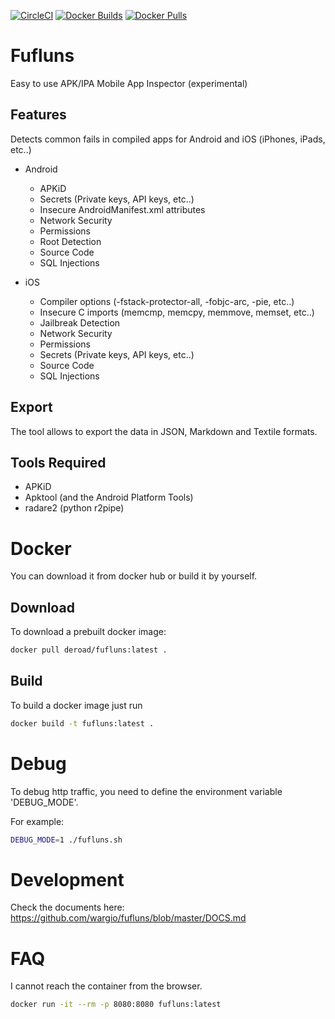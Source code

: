 [![CircleCI](https://circleci.com/gh/wargio/fufluns/tree/master.svg?style=svg)](https://circleci.com/gh/wargio/fufluns/tree/master) [![Docker Builds](https://img.shields.io/docker/automated/deroad/fufluns)](https://hub.docker.com/r/deroad/fufluns/tags) [![Docker Pulls](https://img.shields.io/docker/pulls/deroad/fufluns)](https://hub.docker.com/r/deroad/fufluns/tags)

# Fufluns

Easy to use APK/IPA Mobile App Inspector (experimental)

## Features

Detects common fails in compiled apps for Android and iOS (iPhones, iPads, etc..)

- Android
	- APKiD
	- Secrets (Private keys, API keys, etc..)
	- Insecure AndroidManifest.xml attributes
	- Network Security
	- Permissions
	- Root Detection
	- Source Code
	- SQL Injections

- iOS
	- Compiler options (-fstack-protector-all, -fobjc-arc, -pie, etc..)
	- Insecure C imports (memcmp, memcpy, memmove, me​mset, etc..)
	- Jailbreak Detection
	- Network Security
	- Permissions
	- Secrets (Private keys, API keys, etc..)
	- Source Code
	- SQL Injections

## Export

The tool allows to export the data in JSON, Markdown and Textile formats.

## Tools Required

- APKiD
- Apktool (and the Android Platform Tools)
- radare2 (python r2pipe)

# Docker

You can download it from docker hub or build it by yourself.

## Download

To download a prebuilt docker image:

```bash
docker pull deroad/fufluns:latest .
```

## Build

To build a docker image just run

```bash
docker build -t fufluns:latest .
```

# Debug

To debug http traffic, you need to define the environment variable 'DEBUG_MODE'.

For example:

```bash
DEBUG_MODE=1 ./fufluns.sh
```
# Development

Check the documents here: https://github.com/wargio/fufluns/blob/master/DOCS.md

# FAQ

I cannot reach the container from the browser.

```bash
docker run -it --rm -p 8080:8080 fufluns:latest
```
